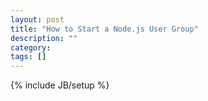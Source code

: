 ```yaml
---
layout: post
title: "How to Start a Node.js User Group"
description: ""
category: 
tags: []
---
```

{% include JB/setup %}
